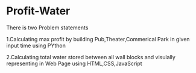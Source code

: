 # Profit-Water

There is two Problem statements

1.Calculating max profit by building Pub,Theater,Commerical Park in given input time  using PYthon

2.Calculating total water stored between all wall blocks and visulally representing in Web Page using HTML,CSS,JavaScript
